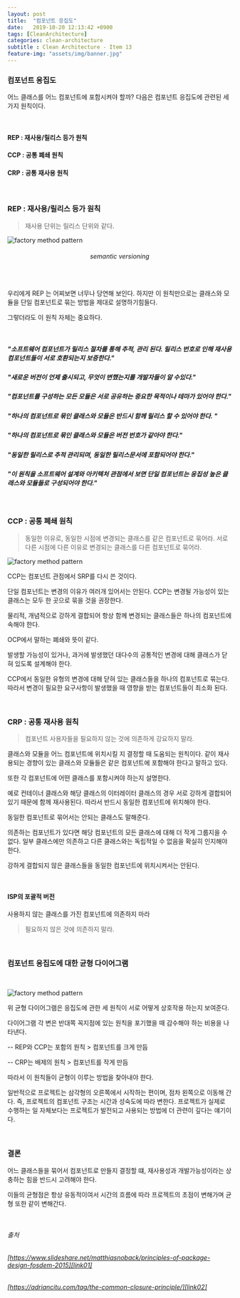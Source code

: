 ```yaml
---
layout: post
title:  "컴포넌트 응집도"
date:   2019-10-20 12:13:42 +0900
tags: [CleanArchitecture]
categories: clean-architecture
subtitle : Clean Architecture - Item 13
feature-img: "assets/img/banner.jpg"
---
```


### 컴포넌트 응집도 
어느 클래스를 어느 컴포넌트에 포함시켜야 할까? 다음은 컴포넌트 응집도에 관련된 세 가지 원칙이다.

<br>

#### REP : 재사용/릴리스 등가 원칙

#### CCP : 공통 폐쇄 원칙

#### CRP : 공통 재사용 원칙

<br>

<!-- more -->

### REP : 재사용/릴리스 등가 원칙

> 재사용 단위는 릴리스 단위와 같다.

![factory method pattern](/assets/images/post/191020/(5).png) 

###### <center> semantic versioning </center>

<br>

우리에게 REP 는 어찌보면 너무나 당연해 보인다. 하지만 이 원칙만으로는 클래스와 모듈을 단일 컴포넌트로 묶는 방법을 제대로 설명하기힘들다. 

그렇더라도 이 원칙 자체는 중요하다.

<br>

##### "소프트웨어 컴포넌트가 릴리스 절차를 통해 추적, 관리 된다. 릴리스 번호로 인해 재사용 컴포넌트들이 서로 호환되는지 보증한다."

##### "새로운 버전이 언제 출시되고, 무엇이 변했는지를 개발자들이 알 수있다."

##### "컴포넌트를 구성하는 모든 모듈은 서로 공유하는 중요한 목적이나 테마가 있어야 한다."

##### "하나의 컴포넌트로 묶인 클래스와 모듈은 반드시 함께 릴리스 할 수 있어야 한다. "

##### "하나의 컴포넌트로 묶인 클래스와 모듈은 버전 번호가 같아야 한다."

##### "동일한 릴리스로 추적 관리되며, 동일한 릴리스문서에 포함되어야 한다."

##### "이 원칙을 소프트웨어 설계와 아키텍처 관점에서 보면 단일 컴포넌트는 응집성 높은 클래스와 모듈들로 구성되어야 한다."

<br>

### CCP : 공통 폐쇄 원칙

> 동일한 이유로, 동일한 시점에 변경되는 클래스를 같은 컴포넌트로 묶어라. 
서로 다른 시점에 다른 이유로 변경되는 클래스를 다른 컴포넌트로 묶어라.

![factory method pattern](/assets/images/post/191020/(8).png) 

CCP는 컴포넌트 관점에서 SRP를 다시 쓴 것이다. 

단일 컴포넌트는 변경의 이유가 여러개 있어서는 안된다. CCP는 변경될 가능성이 있는 클래스는 모두 한 곳으로 묶을 것을 권장한다.

물리적, 개념적으로 강하게 결합되어 항상 함께 변경되는 클래스들은 하나의 컴포넌트에 속해야 한다.

OCP에서 말하는 폐쇄와 뜻이 같다. 

발생할 가능성이 있거나, 과거에 발생했던 대다수의 공통적인 변경에 대해 클래스가 닫혀 있도록 설계해야 한다.

CCP에서 동일한 유형의 변경에 대해 닫혀 있는 클래스들을 하나의 컴포넌트로 묶는다. 따라서 변경이 필요한 요구사항이 발생했을 때 영향을 받는 컴포넌트들이 최소화 된다. 

<br>

### CRP : 공통 재사용 원칙

> 컴포넌트 사용자들을 필요하지 않는 것에 의존하게 강요하지 말라.

클래스와 모듈을 어느 컴포넌트에 위치시킬 지 결정할 때 도움되는 원칙이다. 같이 재사용되는 경향이 있는 클래스와 모듈들은 같은 컴포넌트에 포함해야 한다고 말하고 있다.

또한 각 컴포넌트에 어떤 클래스를 포함시켜야 하는지 설명한다.

예로 컨테이너 클래스와 해당 클래스의 이터레이터 클래스의 경우 서로 강하게 결합되어 있기 때문에 함께 재사용된다. 따라서 반드시 동일한 컴포넌트에 위치해야 한다.

동일한 컴포넌트로 묶어서는 안되는 클래스도 말해준다. 

의존하는 컴포넌트가 있다면 해당 컴포넌트의 모든 클래스에 대해 더 작게 그룹지을 수 없다. 일부 클래스에만 의존하고 다른 클래스와는 독립적일 수 없음을 확실히 인지해야 한다. 

강하게 결합되지 않은 클래스들을 동일한 컴포넌트에 위치시켜서는 안된다. 

<br>

#### ISP의 포괄적 버전

사용하지 않는 클래스를 가진 컴포넌트에 의존하지 마라

> 필요하지 않은 것에 의존하지 말라.

<br>

### 컴포넌트 응집도에 대한 균형 다이어그램

<br>

![factory method pattern](/assets/images/post/191020/(7).jpg) 

위 균형 다이어그램은 응집도에 관한 세 원칙이 서로 어떻게 상호작용 하는지 보여준다. 

다이어그램 각 변은 반대쪽 꼭지점에 있는 원칙을 포기했을 때 감수해야 하는 비용을 나타낸다. 

-- REP와 CCP는 포함의 원칙 > 컴포넌트를 크게 만듬

-- CRP는 배제의 원칙  > 컴포넌트를 작게 만듬

따라서 이 원칙들이 균형이 이루는 방법을 찾아내야 한다.

일반적으로 프로젝트는 삼각형의 오른쪽에서 시작하는 편이며, 점차 왼쪽으로 이동해 간다. 즉, 프로젝트의 컴포넌트 구조는 시간과 성숙도에 따라 변한다. 프로젝트가 실제로 수행하는 일 자체보다는 프로젝트가 발전되고 사용되는 방법에 더 관련이 깊다는 얘기이다.

<br>

### 결론

어느 클래스들을 묶어서 컴포넌트로 만들지 결정할 떄, 재사용성과 개발가능성이라는 상충하는 힘을 반드시 고려해야 한다. 

이들의 균형점은 항상 유동적이여서 시간의 흐름에 따라 프로젝트의 초점이 변해가며 균형 또한 같이 변해간다.

<br>

###### 출처 <br/>

###### [https://www.slideshare.net/matthiasnoback/principles-of-package-design-fosdem-2015][link01] <br/>
[link01]: https://www.slideshare.net/matthiasnoback/principles-of-package-design-fosdem-2015


###### [https://adriancitu.com/tag/the-common-closure-principle/][link02] <br/>
[link02]: https://adriancitu.com/tag/the-common-closure-principle/

